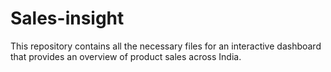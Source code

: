 # Sales-insight
This repository contains all the necessary files for an interactive dashboard that provides an overview of product sales across India.
